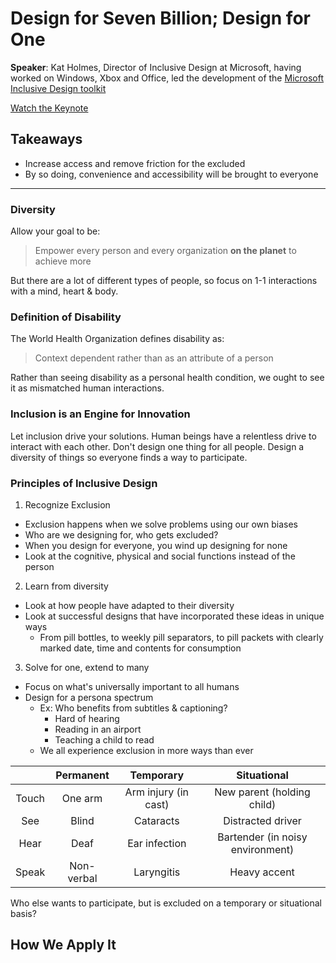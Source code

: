 # Design for Seven Billion; Design for One

__Speaker__: Kat Holmes, Director of Inclusive Design at Microsoft, having worked on Windows, Xbox and Office, led the development of the [Microsoft Inclusive Design toolkit](https://www.microsoft.com/en-us/design/inclusive)

[Watch the Keynote](https://www.oreilly.com/ideas/design-for-7-billion-design-for-one)

## Takeaways

- Increase access and remove friction for the excluded
- By so doing, convenience and accessibility will be brought to everyone

---

### Diversity

Allow your goal to be:

> Empower every person and every organization __on the planet__ to achieve more

But there are a lot of different types of people, so focus on 1-1 interactions with a mind, heart & body.

### Definition of Disability

The World Health Organization defines disability as:

> Context dependent rather than as an attribute of a person

Rather than seeing disability as a personal health condition, we ought to see it as mismatched human interactions.

### Inclusion is an Engine for Innovation

Let inclusion drive your solutions. Human beings have a relentless drive to interact with each other. Don't design one thing for all people. Design a diversity of things so everyone finds a way to participate.

### Principles of Inclusive Design

1. Recognize Exclusion
  - Exclusion happens when we solve problems using our own biases
  - Who are we designing for, who gets excluded?
  - When you design for everyone, you wind up designing for none
  - Look at the cognitive, physical and social functions instead of the person
2. Learn from diversity
  - Look at how people have adapted to their diversity
  - Look at successful designs that have incorporated these ideas in unique ways
    - From pill bottles, to weekly pill separators, to pill packets with clearly marked date, time and contents for consumption
3. Solve for one, extend to many
  - Focus on what's universally important to all humans
  - Design for a persona spectrum
    - Ex: Who benefits from subtitles & captioning?
      - Hard of hearing
      - Reading in an airport
      - Teaching a child to read
    - We all experience exclusion in more ways than ever

| | Permanent | Temporary | Situational |
|:-:|:-:|:-:|:-:|
| Touch | One arm | Arm injury (in cast) | New parent (holding child) |
| See | Blind | Cataracts | Distracted driver |
| Hear | Deaf | Ear infection | Bartender (in noisy environment) |
| Speak | Non-verbal | Laryngitis | Heavy accent |

Who else wants to participate, but is excluded on a temporary or situational basis?

## How We Apply It

